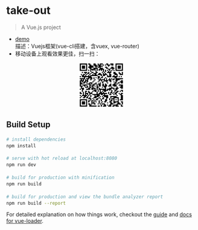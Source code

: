 # take-out

> A Vue.js project  <br/> 
- [demo](https://jarineee.github.io/IFE_Task/Others/E-takeout/dist/)<br/>描述：Vuejs框架(vue-cli搭建，含vuex, vue-router)
- 移动设备上观看效果更佳，扫一扫： </br>
<div align="center">
<img src="./others-Etakeout.png" height="120" width="120">
 </div> 

## Build Setup

``` bash
# install dependencies
npm install

# serve with hot reload at localhost:8080
npm run dev

# build for production with minification
npm run build

# build for production and view the bundle analyzer report
npm run build --report
```

For detailed explanation on how things work, checkout the [guide](http://vuejs-templates.github.io/webpack/) and [docs for vue-loader](http://vuejs.github.io/vue-loader).
